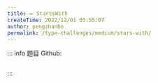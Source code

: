```yaml
---
title: ➖ StartsWith
createTime: 2022/12/01 03:55:07
author: pengzhanbo
permalink: /type-challenges/medium/stars-with/
---
```


::: info 题目
Github: []()

```ts
```
:::
